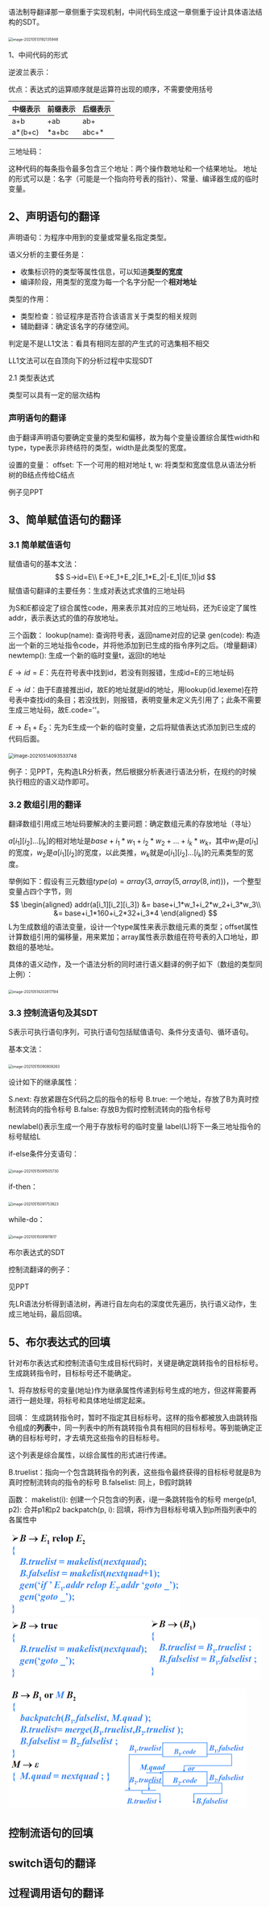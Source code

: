 语法制导翻译那一章侧重于实现机制，中间代码生成这一章侧重于设计具体语法结构的SDT。

<img src="https://i.loli.net/2021/05/13/OtwJCTiZA4ycBGq.png" alt="image-20210513192135948" style="zoom:50%;" />

1、中间代码的形式

逆波兰表示：

优点：表达式的运算顺序就是运算符出现的顺序，不需要使用括号

| 中缀表示 | 前缀表示 | 后缀表示 |
| -------- | -------- | -------- |
| a+b      | +ab      | ab+      |
| a*(b+c)  | *a+bc    | abc+*    |

三地址码：

这种代码的每条指令最多包含三个地址：两个操作数地址和一个结果地址。
地址的形式可以是：名字（可能是一个指向符号表的指针）、常量、编译器生成的临时变量。

## 2、声明语句的翻译

声明语句：为程序中用到的变量或常量名指定类型。

语义分析的主要任务是：

* 收集标识符的类型等属性信息，可以知道**类型的宽度**
* 编译阶段，用类型的宽度为每一个名字分配一个**相对地址**

类型的作用：

* 类型检查：验证程序是否符合该语言关于类型的相关规则
* 辅助翻译：确定该名字的存储空间。

判定是不是LL1文法：看具有相同左部的产生式的可选集相不相交

LL1文法可以在自顶向下的分析过程中实现SDT

2.1 类型表达式

类型可以具有一定的层次结构

### 声明语句的翻译

由于翻译声明语句要确定变量的类型和偏移，故为每个变量设置综合属性width和type，type表示非终结符的类型，width是此类型的宽度。

设置的变量：
offset: 下一个可用的相对地址
t, w: 将类型和宽度信息从语法分析树的B结点传给C结点

例子见PPT

## 3、简单赋值语句的翻译

### 3.1 简单赋值语句

赋值语句的基本文法：
$$
S→id=E\\
E→E_1+E_2|E_1*E_2|-E_1|(E_1)|id
$$
赋值语句翻译的主要任务：生成对表达式求值的三地址码

为S和E都设定了综合属性code，用来表示其对应的三地址码，还为E设定了属性addr，表示表达式的值的存放地址。

三个函数：
lookup(name): 查询符号表，返回name对应的记录
gen(code): 构造出一个新的三地址指令code，并将他添加到已生成的指令序列之后。（增量翻译）
newtemp(): 生成一个新的临时变量t，返回t的地址

$E→id=E$：先在符号表中找到id，若没有则报错，生成id=E的三地址码

$E→id$：由于E直接推出id，故E的地址就是id的地址，用lookup(id.lexeme)在符号表中查找id的条目；若没找到，则报错，表明变量未定义先引用了；此条不需要生成三地址码，故E.code=''。

$E→E_1+E_2$：先为E生成一个新的临时变量，之后将赋值表达式添加到已生成的代码后面。

<img src="https://i.loli.net/2021/05/14/e3CxY7Bnuh24RUc.png" alt="image-20210514093533748" style="zoom:67%;" />

例子：见PPT，先构造LR分析表，然后根据分析表进行语法分析，在规约的时候执行相应的语义动作即可。

### 3.2 数组引用的翻译

翻译数组引用成三地址码要解决的主要问题：确定数组元素的存放地址（寻址）

$a[i_1][i_2]\dots[i_k]$的相对地址是$base+i_1*w_1+i_2*w_2+\dots+i_k*w_k$，其中$w_1$是$a[i_1]$的宽度，$w_2$是$a[i_1][i_2]$的宽度，以此类推，$w_k$就是$a[i_1][i_2]\dots[i_k]$的元素类型的宽度。

举例如下：假设有三元数组$type(a)=array(3,array(5,array(8,int)))$，一个整型变量占四个字节，则
$$
\begin{aligned}
addr(a[i_1][i_2][i_3]) &= base+i_1*w_1+i_2*w_2+i_3*w_3\\
 &= base+i_1*160+i_2*32+i_3*4
\end{aligned}
$$
L为生成数组的语法变量，设计一个type属性来表示数组元素的类型；offset属性计算数组引用的偏移量，用来累加；array属性表示数组在符号表的入口地址，即数组的基地址。

具体的语义动作，及一个语法分析的同时进行语义翻译的例子如下（数组的类型同上例）：

<img src="https://i.loli.net/2021/05/14/pQt1lAC7yg2cfT4.png" alt="image-20210514202817194" style="zoom: 50%;" />

### 3.3  控制流语句及其SDT

S表示可执行语句序列，可执行语句包括赋值语句、条件分支语句、循环语句。

基本文法：

<img src="https://i.loli.net/2021/05/15/r9sBFqVAjcmKvCD.png" alt="image-20210515090808263" style="zoom:50%;" />

设计如下的继承属性：

S.next: 存放紧跟在S代码之后的指令的标号
B.true: 一个地址，存放了B为真时控制流转向的指令标号
B.false: 存放B为假时控制流转向的指令标号

newlabel()表示生成一个用于存放标号的临时变量
label(L)将下一条三地址指令的标号赋给L

if-else条件分支语句：

<img src="https://i.loli.net/2021/05/15/AubMIUWKV3xiJkE.png" alt="image-20210515091505730" style="zoom:50%;" />

if-then：

<img src="https://i.loli.net/2021/05/15/gkZpHsYDRL8FSmM.png" alt="image-20210515091753823" style="zoom:50%;" />

while-do：

<img src="https://i.loli.net/2021/05/15/6BLqEWvKa4bPQdV.png" alt="image-20210515091811617" style="zoom:50%;" />

布尔表达式的SDT

控制流翻译的例子：

见PPT

先LR语法分析得到语法树，再进行自左向右的深度优先遍历，执行语义动作，生成三地址码，最后回填。

## 5、布尔表达式的回填

针对布尔表达式和控制流语句生成目标代码时，关键是确定跳转指令的目标标号。生成跳转指令时，目标标号还不能确定。

1、将存放标号的变量(地址)作为继承属性传递到标号生成的地方，但这样需要再进行一趟处理，将标号和具体地址绑定起来。

回填：
生成跳转指令时，暂时不指定其目标标号。这样的指令都被放入由跳转指令组成的**列表**中，同一列表中的所有跳转指令具有相同的目标标号。等到能确定正确的目标标号时，才去填充这些指令的目标标号。

这个列表是综合属性，以综合属性的形式进行传递。

B.truelist：指向一个包含跳转指令的列表，这些指令最终获得的目标标号就是B为真时控制流转向的指令的标号
B.falselist: 同上，B假时跳转

函数：
makelist(i): 创建一个只包含i的列表，i是一条跳转指令的标号
merge(p1, p2): 合并p1和p2
backpatch(p, i): 回填，将i作为目标标号填入到p所指列表中的各属性中

<img src="chapter7 语义分析与中间代码生成.assets/image-20210523093335522.png" alt="image-20210523093335522" style="zoom:50%;" /><img src="chapter7 语义分析与中间代码生成.assets/image-20210523093417683.png" alt="image-20210523093417683" style="zoom:50%;" /><img src="chapter7 语义分析与中间代码生成.assets/image-20210523093448207.png" alt="image-20210523093448207" style="zoom:50%;" />

<img src="chapter7 语义分析与中间代码生成.assets/image-20210523093602168.png" alt="image-20210523093602168" style="zoom:50%;" />

## 控制流语句的回填

## switch语句的翻译

## 过程调用语句的翻译